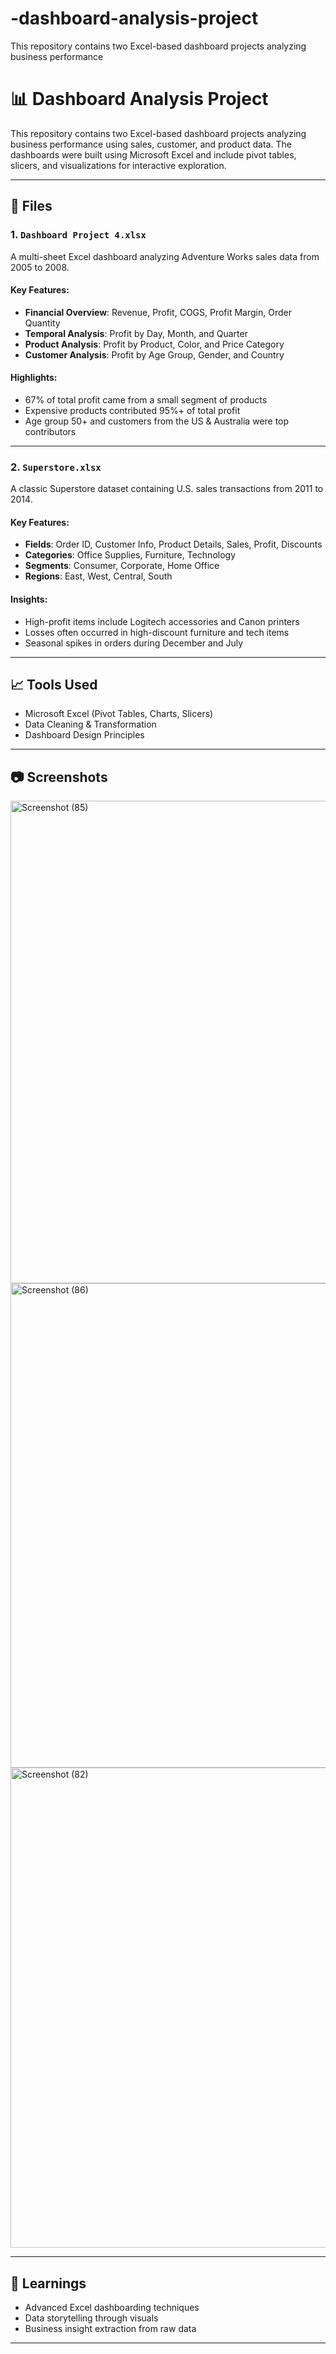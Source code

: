# -dashboard-analysis-project
This repository contains two Excel-based dashboard projects analyzing business performance

# 📊 Dashboard Analysis Project

This repository contains two Excel-based dashboard projects analyzing business performance using sales, customer, and product data. The dashboards were built using Microsoft Excel and include pivot tables, slicers, and visualizations for interactive exploration.

---

## 📁 Files

### 1. `Dashboard Project 4.xlsx`
A multi-sheet Excel dashboard analyzing Adventure Works sales data from 2005 to 2008.

#### Key Features:
- **Financial Overview**: Revenue, Profit, COGS, Profit Margin, Order Quantity
- **Temporal Analysis**: Profit by Day, Month, and Quarter
- **Product Analysis**: Profit by Product, Color, and Price Category
- **Customer Analysis**: Profit by Age Group, Gender, and Country

#### Highlights:
- 67% of total profit came from a small segment of products
- Expensive products contributed 95%+ of total profit
- Age group 50+ and customers from the US & Australia were top contributors

---

### 2. `Superstore.xlsx`
A classic Superstore dataset containing U.S. sales transactions from 2011 to 2014.

#### Key Features:
- **Fields**: Order ID, Customer Info, Product Details, Sales, Profit, Discounts
- **Categories**: Office Supplies, Furniture, Technology
- **Segments**: Consumer, Corporate, Home Office
- **Regions**: East, West, Central, South

#### Insights:
- High-profit items include Logitech accessories and Canon printers
- Losses often occurred in high-discount furniture and tech items
- Seasonal spikes in orders during December and July

---

## 📈 Tools Used
- Microsoft Excel (Pivot Tables, Charts, Slicers)
- Data Cleaning & Transformation
- Dashboard Design Principles

---

## 📷 Screenshots
<img width="1576" height="772" alt="Screenshot (85)" src="https://github.com/user-attachments/assets/adaf977a-f888-46cd-a67f-e09ad7222488" />

<img width="1585" height="775" alt="Screenshot (86)" src="https://github.com/user-attachments/assets/ada41306-a511-4441-a6e8-bc420a24266d" />


<img width="1575" height="768" alt="Screenshot (82)" src="https://github.com/user-attachments/assets/6ca40452-17c6-4928-bef0-6bc680c32835" />

---

## 🧠 Learnings
- Advanced Excel dashboarding techniques
- Data storytelling through visuals
- Business insight extraction from raw data

---


